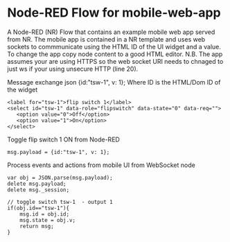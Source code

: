 Node-RED Flow for mobile-web-app
=================================

A Node-RED (NR) Flow that contains an example mobile web app served from NR.  The mobile app is contained in a NR template and uses web sockets to commmunicate using the HTML ID of the UI widget and a value. To change the app copy node content to a good HTML editor. N.B. The app assumes your are using HTTPS so the web socket URI needs to chnaged to just ws if your using unsecure HTTP (line 20).

Message exchange json {id:"tsw-1", v: 1};
Where ID is the HTML/Dom ID of the widget 
```
<label for="tsw-1">flip switch 1</label>
<select id="tsw-1" data-role="flipswitch" data-state="0" data-req="">
   <option value="0">Off</option>
   <option value="1">On</option>
</select>
```
Toggle flip switch 1 ON from Node-RED
```
msg.payload = {id:"tsw-1", v: 1};
``` 

Process events and actions from mobile UI from WebSocket node
``` 
var obj = JSON.parse(msg.payload);
delete msg.payload;
delete msg._session;

// toggle switch tsw-1	- output 1 
if(obj.id=="tsw-1"){
	msg.id = obj.id; 	
	msg.state = obj.v;	
	return msg;
}
```
